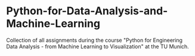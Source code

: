 # Python-for-Data-Analysis-and-Machine-Learning

Collection of all assignments during the course "Python for Engineering Data Analysis - from Machine Learning to Visualization" at the TU Munich.
